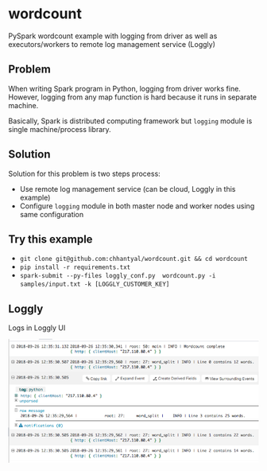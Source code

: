 # wordcount
PySpark wordcount example with logging from driver as well as executors/workers to remote log management service (Loggly)


## Problem
When writing Spark program in Python, logging from driver works fine.
However, logging from any map function is hard because it runs in separate machine.

Basically, Spark is distributed computing framework but `logging` module is single machine/process library.

## Solution
Solution for this problem is two steps process:

* Use remote log management service (can be cloud, Loggly in this example)
* Configure `logging` module in both master node and worker nodes using same configuration

## Try this example

* `git clone git@github.com:chhantyal/wordcount.git && cd wordcount`
* `pip install -r requirements.txt`
* `spark-submit --py-files loggly_conf.py  wordcount.py -i samples/input.txt -k [LOGGLY_CUSTOMER_KEY]`

## Loggly

Logs in Loggly UI

![Logs in Loggly](samples/loggly.png?raw=true "PySpark logs in Loggly")
